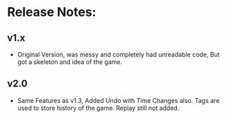 # Release Notes:
## v1.x
* Original Version, was messy and completely had unreadable code, But got a skeleton and idea of the game.

## v2.0
* Same Features as v1.3, Added Undo with Time Changes also. Tags are used to store history of the game. Replay still not added.
